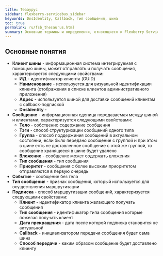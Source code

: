 ```yaml
---
title: Тезаурус
sidebar: flexberry-servicebus_sidebar
keywords: DnsIdentity, Callback, тип сообщения, шина
toc: true
permalink: ru/fsb_thesaurus.html
summary: Основные термины и определения, относящиеся к Flexberry Service Bus.
---
```


## Основные понятия

* **Клиент шины** - информационная система интегрируемая с помощью шины, может отправлять и получать сообщения, характеризуется следующими свойствами:
  * **ИД** - идентификатор клиента (GUID)
  * **Наименование** - используется для визуальной идентификации клиента (отображения в списке клиентов административного приложения)
  * **Адрес** - используется шиной для доставки сообщений клиентам с callback-подпиской
  * **DnsIdentity** - 
* **Сообщение** - информационная еденица передаваемая между шиной и клиентами, характеризуется следующими свойствами:
  * **Тело** - собственно содержание сообщения
  * **Тэги** - способ структуризации сообщений одного типа
  * **Группа** - способ поддержиния сообщений в актуальном состоянии, если было передано сообщение с группой и при этом в шине есть не доставленное сообщение с этой же группой, то сообщение хранящееся в шине будет удалено
  * **Вложение** - сообщение может содержать вложения
  * **Тип сообщения** - тип сообщения
  * **Приоритет** - сообщения с более высоким приоритетом отправляются в первую очередь
* **Событие** - сообщение без тела
* **Тип сообщения** - признак сообщения, который используется для осуществления маршрутизации
* **Подписка** - способ маршрутизации сообщений, характеризуется следующими свойствами:
  * **Клиент** - идентификатор клиента желающего получать сообщения
  * **Тип сообщения** - идентификатор типа сообщения которые пожелал получать клиент
  * **Дата прекращения** - дата после которой подписка становится не актуальной
  * **Callback** - инициализатором передачи сообщения будет сама шина
  * **Способ передачи** - каким образом сообщение будет доставлено клиенту
